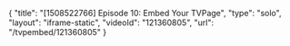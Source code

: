 {
    "title": "[1508522766] Episode 10: Embed Your TVPage",
    "type": "solo",
    "layout": "iframe-static",
    "videoId": "121360805",
    "url": "\/tvpembed\/121360805"
}
